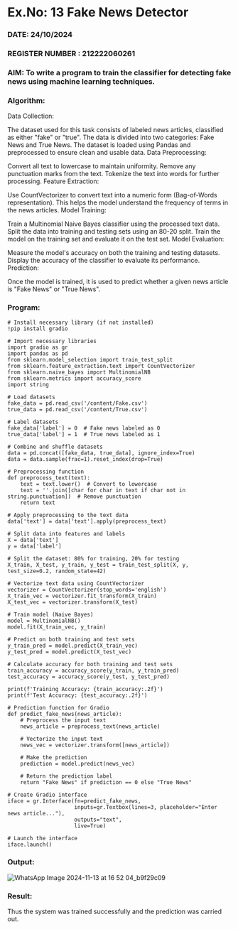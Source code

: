 # Ex.No: 13 Fake News Detector 
### DATE: 24/10/2024                                                                           
### REGISTER NUMBER : 212222060261
### AIM: To write a program to train the classifier for detecting fake news using machine learning techniques.

###  Algorithm:
Data Collection:

The dataset used for this task consists of labeled news articles, classified as either "fake" or "true". The data is divided into two categories: Fake News and True News.
The dataset is loaded using Pandas and preprocessed to ensure clean and usable data.
Data Preprocessing:

Convert all text to lowercase to maintain uniformity.
Remove any punctuation marks from the text.
Tokenize the text into words for further processing.
Feature Extraction:

Use CountVectorizer to convert text into a numeric form (Bag-of-Words representation).
This helps the model understand the frequency of terms in the news articles.
Model Training:

Train a Multinomial Naive Bayes classifier using the processed text data.
Split the data into training and testing sets using an 80-20 split.
Train the model on the training set and evaluate it on the test set.
Model Evaluation:

Measure the model's accuracy on both the training and testing datasets.
Display the accuracy of the classifier to evaluate its performance.
Prediction:

Once the model is trained, it is used to predict whether a given news article is "Fake News" or "True News".

### Program:
```
# Install necessary library (if not installed)
!pip install gradio

# Import necessary libraries
import gradio as gr
import pandas as pd
from sklearn.model_selection import train_test_split
from sklearn.feature_extraction.text import CountVectorizer
from sklearn.naive_bayes import MultinomialNB
from sklearn.metrics import accuracy_score
import string

# Load datasets
fake_data = pd.read_csv('/content/Fake.csv')
true_data = pd.read_csv('/content/True.csv')

# Label datasets
fake_data['label'] = 0  # Fake news labeled as 0
true_data['label'] = 1  # True news labeled as 1

# Combine and shuffle datasets
data = pd.concat([fake_data, true_data], ignore_index=True)
data = data.sample(frac=1).reset_index(drop=True)

# Preprocessing function
def preprocess_text(text):
    text = text.lower()  # Convert to lowercase
    text = ''.join([char for char in text if char not in string.punctuation])  # Remove punctuation
    return text

# Apply preprocessing to the text data
data['text'] = data['text'].apply(preprocess_text)

# Split data into features and labels
X = data['text']
y = data['label']

# Split the dataset: 80% for training, 20% for testing
X_train, X_test, y_train, y_test = train_test_split(X, y, test_size=0.2, random_state=42)

# Vectorize text data using CountVectorizer
vectorizer = CountVectorizer(stop_words='english')
X_train_vec = vectorizer.fit_transform(X_train)
X_test_vec = vectorizer.transform(X_test)

# Train model (Naive Bayes)
model = MultinomialNB()
model.fit(X_train_vec, y_train)

# Predict on both training and test sets
y_train_pred = model.predict(X_train_vec)
y_test_pred = model.predict(X_test_vec)

# Calculate accuracy for both training and test sets
train_accuracy = accuracy_score(y_train, y_train_pred)
test_accuracy = accuracy_score(y_test, y_test_pred)

print(f'Training Accuracy: {train_accuracy:.2f}')
print(f'Test Accuracy: {test_accuracy:.2f}')

# Prediction function for Gradio
def predict_fake_news(news_article):
    # Preprocess the input text
    news_article = preprocess_text(news_article)
    
    # Vectorize the input text
    news_vec = vectorizer.transform([news_article])
    
    # Make the prediction
    prediction = model.predict(news_vec)
    
    # Return the prediction label
    return "Fake News" if prediction == 0 else "True News"

# Create Gradio interface
iface = gr.Interface(fn=predict_fake_news, 
                     inputs=gr.Textbox(lines=3, placeholder="Enter news article..."), 
                     outputs="text", 
                     live=True)

# Launch the interface
iface.launch()
```

### Output:
![WhatsApp Image 2024-11-13 at 16 52 04_b9f29c09](https://github.com/user-attachments/assets/666dee01-da86-4014-8f56-d3aa99800e44)



### Result:
Thus the system was trained successfully and the prediction was carried out.
